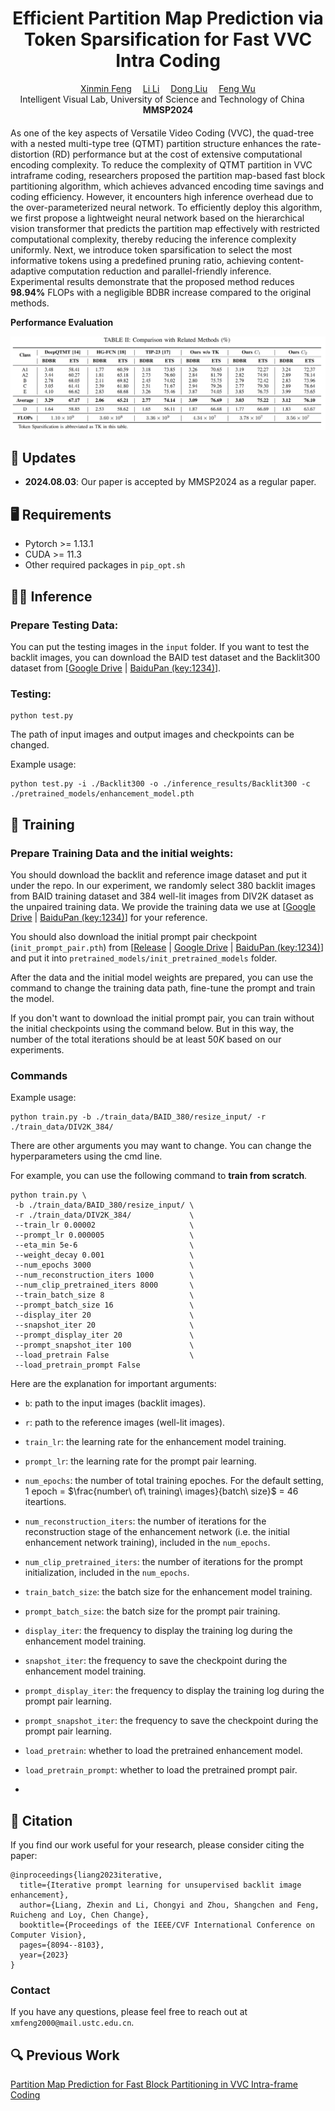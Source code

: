 <div align="center">

<h1>Efficient Partition Map Prediction  via Token Sparsification for Fast VVC Intra Coding</h1>

<div>
    <a href='https://zhexinliang.github.io/' target='_blank'>Xinmin Feng</a>&emsp;
    <a href='https://faculty.ustc.edu.cn/lil1/en/index.htm' target='_blank'>Li Li</a>&emsp;
    <a href='https://faculty.ustc.edu.cn/dongeliu/en/index.htm' target='_blank'>Dong Liu</a>&emsp;
    <a href='https://scholar.google.com/citations?user=5bInRDEAAAAJ&hl=en&oi=ao' target='_blank'>Feng Wu</a>
</div>
<div>
    Intelligent Visual Lab, University of Science and Technology of China &emsp; 
</div>

<div>
   <strong>MMSP2024</strong>
</div>
<div>
    <h4 align="center">
    </h4>
</div>


</div>

As one of the key aspects of Versatile Video Coding (VVC), the quad-tree with a nested multi-type tree (QTMT) partition structure enhances the rate-distortion (RD) performance but at the cost of extensive computational encoding complexity. To reduce the complexity of QTMT partition in VVC intraframe coding, researchers proposed the partition map-based fast block partitioning algorithm, which achieves advanced encoding time savings and coding efficiency. However, it encounters high inference overhead due to the over-parameterized neural network. To efficiently deploy this algorithm, we first propose a lightweight neural network based on the hierarchical vision transformer that predicts the partition map effectively with restricted computational complexity, thereby reducing the inference complexity uniformly. 
Next, we introduce token sparsification to select the most informative tokens using a predefined pruning ratio, achieving content-adaptive computation reduction and parallel-friendly inference. Experimental results demonstrate that the proposed method reduces **98.94\%** FLOPs with a negligible BDBR increase compared to the original methods.

<div>
   <strong>Performance Evaluation</strong>
</div>

![Performance Evaluation](BDBR_ETS.png)


</div>

## :mega: Updates
- **2024.08.03**: Our paper is accepted by MMSP2024 as a regular paper.

## :desktop_computer: Requirements

- Pytorch >= 1.13.1
- CUDA >= 11.3
- Other required packages in `pip_opt.sh`

## :running_woman: Inference

### Prepare Testing Data:
You can put the testing images in the `input` folder. If you want to test the backlit images, you can download the BAID test dataset and the Backlit300 dataset from [[Google Drive](https://drive.google.com/drive/folders/1tnZdCxmWeOXMbzXKf-V4HYI4rBRl90Qk?usp=sharing) | [BaiduPan (key:1234)](https://pan.baidu.com/s/1bdGTpVeaHNLWN4uvYLRXXA)].

### Testing:

```
python test.py
```
The path of input images and output images and checkpoints can be changed. 

Example usage:
```
python test.py -i ./Backlit300 -o ./inference_results/Backlit300 -c ./pretrained_models/enhancement_model.pth
```

## :train: Training

### Prepare Training Data and the initial weights:
You should download the backlit and reference image dataset and put it under the repo. In our experiment, we randomly select 380 backlit images from BAID training dataset and 384 well-lit images from DIV2K dataset as the unpaired training data. We provide the training data we use at [[Google Drive](https://drive.google.com/drive/folders/1X1tawqmUsn69T24VmHSl_qmEFxGLzMf0?usp=sharing) | [BaiduPan (key:1234)](https://pan.baidu.com/s/1a0_mUpoFJszjH1eHfBbJPw)] for your reference.

You should also download the initial prompt pair checkpoint (`init_prompt_pair.pth`) from [[Release](https://github.com/ZhexinLiang/CLIP-LIT/releases/tag/v1.0.0) | [Google Drive](https://drive.google.com/drive/folders/1mImPIUaYbXfZ_CHPvdNK-xKrt94abQO5?usp=sharing) | [BaiduPan (key:1234)](https://pan.baidu.com/s/1H4lOrLaYlS0PYTF4pgfSDw)] and put it into `pretrained_models/init_pretrained_models` folder.

After the data and the initial model weights are prepared, you can use the command to change the training data path, fine-tune the prompt and train the model.

If you don't want to download the initial prompt pair, you can train without the initial checkpoints using the command below. But in this way, the number of the total iterations should be at least $50K$ based on our experiments.
 
### Commands
Example usage:
```
python train.py -b ./train_data/BAID_380/resize_input/ -r ./train_data/DIV2K_384/
```
There are other arguments you may want to change. You can change the hyperparameters using the cmd line.

For example, you can use the following command to **train from scratch**.
```
python train.py \
 -b ./train_data/BAID_380/resize_input/ \
 -r ./train_data/DIV2K_384/             \
 --train_lr 0.00002                     \
 --prompt_lr 0.000005                   \
 --eta_min 5e-6                         \
 --weight_decay 0.001                   \
 --num_epochs 3000                      \
 --num_reconstruction_iters 1000        \
 --num_clip_pretrained_iters 8000       \
 --train_batch_size 8                   \
 --prompt_batch_size 16                 \
 --display_iter 20                      \
 --snapshot_iter 20                     \
 --prompt_display_iter 20               \
 --prompt_snapshot_iter 100             \
 --load_pretrain False                  \
 --load_pretrain_prompt False
```
Here are the explanation for important arguments:
- `b`: path to the input images (backlit images).
- `r`: path to the reference images (well-lit images).
- `train_lr`: the learning rate for the enhancement model training.
- `prompt_lr`: the learning rate for the prompt pair learning.
- `num_epochs`: the number of total training epoches. For the default setting, 1 epoch = $\frac{number\ of\ training\ images}{batch\ size}$ = 46 iteartions. 
- `num_reconstruction_iters`: the number of iterations for the reconstruction stage of the enhancement network (i.e. the initial enhancement network training), included in the `num_epochs`.
- `num_clip_pretrained_iters`: the number of iterations for the prompt initialization, included in the `num_epochs`.
- `train_batch_size`: the batch size for the enhancement model training.
- `prompt_batch_size`: the batch size for the prompt pair training.
- `display_iter`: the frequency to display the training log during the enhancement model training.
- `snapshot_iter`: the frequency to save the checkpoint during the enhancement model training.
- `prompt_display_iter`: the frequency to display the training log during the prompt pair learning.
- `prompt_snapshot_iter`: the frequency to save the checkpoint during the prompt pair learning.
- `load_pretrain`: whether to load the pretrained enhancement model.
- `load_pretrain_prompt`: whether to load the pretrained prompt pair.

- 



## :love_you_gesture: Citation
If you find our work useful for your research, please consider citing the paper:
```
@inproceedings{liang2023iterative,
  title={Iterative prompt learning for unsupervised backlit image enhancement},
  author={Liang, Zhexin and Li, Chongyi and Zhou, Shangchen and Feng, Ruicheng and Loy, Chen Change},
  booktitle={Proceedings of the IEEE/CVF International Conference on Computer Vision},
  pages={8094--8103},
  year={2023}
}
```



### Contact
If you have any questions, please feel free to reach out at `xmfeng2000@mail.ustc.edu.cn`. 

## :mag: Previous Work


[Partition Map Prediction for Fast Block Partitioning in VVC Intra-frame Coding](https://github.com/AolinFeng/PMP-VVC-TIP2023)




